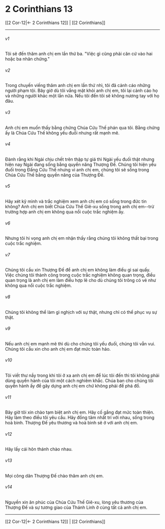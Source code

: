 # 2 Corinthians 13

[[2 Cor-12|← 2 Corinthians 12]] | [[2 Corinthians]]
***



###### v1 
Tôi sẽ đến thăm anh chị em lần thứ ba. "Việc gì cũng phải căn cứ vào hai hoặc ba nhân chứng." 

###### v2 
Trong chuyến viếng thăm anh chị em lần thứ nhì, tôi đã cảnh cáo những người phạm tội. Bây giờ dù tôi vắng mặt khỏi anh chị em, tôi lại cảnh cáo họ và những người khác một lần nữa. Nếu tôi đến tôi sẽ không nương tay với họ đâu. 

###### v3 
Anh chị em muốn thấy bằng chứng Chúa Cứu Thế phán qua tôi. Bằng chứng ấy là Chúa Cứu Thế không yếu đuối nhưng rất mạnh mẽ. 

###### v4 
Đành rằng khi Ngài chịu chết trên thập tự giá thì Ngài yếu đuối thật nhưng hiện nay Ngài đang sống bằng quyền năng Thượng Đế. Chúng tôi hiện yếu đuối trong Đấng Cứu Thế nhưng vì anh chị em, chúng tôi sẽ sống trong Chúa Cứu Thế bằng quyền năng của Thượng Đế. 

###### v5 
Hãy xét kỹ mình và trắc nghiệm xem anh chị em có sống trong đức tin không? Anh chị em biết Chúa Cứu Thế Giê-xu sống trong anh chị em--trừ trường hợp anh chị em không qua nổi cuộc trắc nghiệm ấy. 

###### v6 
Nhưng tôi hi vọng anh chị em nhận thấy rằng chúng tôi không thất bại trong cuộc trắc nghiệm. 

###### v7 
Chúng tôi cầu xin Thượng Đế để anh chị em không làm điều gì sai quấy. Việc chúng tôi thành công trong cuộc trắc nghiệm không quan trọng, điều quan trọng là anh chị em làm điều hợp lẽ cho dù chúng tôi trông có vẻ như không qua nổi cuộc trắc nghiệm. 

###### v8 
Chúng tôi không thể làm gì nghịch với sự thật, nhưng chỉ có thể phục vụ sự thật. 

###### v9 
Nếu anh chị em mạnh mẽ thì dù cho chúng tôi yếu đuối, chúng tôi vẫn vui. Chúng tôi cầu xin cho anh chị em đạt mức toàn hảo. 

###### v10 
Tôi viết thư nầy trong khi tôi ở xa anh chị em để lúc tôi đến thì tôi không phải dùng quyền hành của tôi một cách nghiêm khắc. Chúa ban cho chúng tôi quyền hành ấy để gây dựng anh chị em chứ không phải để phá đổ. 

###### v11 
Bây giờ tôi xin chào tạm biệt anh chị em. Hãy cố gắng đạt mức toàn thiện. Hãy làm theo điều tôi yêu cầu. Hãy đồng tâm nhất trí với nhau, sống trong hoà bình. Thượng Đế yêu thương và hoà bình sẽ ở với anh chị em. 

###### v12 
Hãy lấy cái hôn thánh chào nhau. 

###### v13 
Mọi công dân Thượng Đế chào thăm anh chị em. 

###### v14 
Nguyền xin ân phúc của Chúa Cứu Thế Giê-xu, lòng yêu thương của Thượng Đế và sự tương giao của Thánh Linh ở cùng tất cả anh chị em.

***
[[2 Cor-12|← 2 Corinthians 12]] | [[2 Corinthians]]
